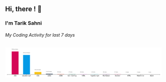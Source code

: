 ## Hi, there ! 👋
### I'm Tarik Sahni

###### My Coding Activity for last 7 days

<img src="https://github.com/tariksahni/tariksahni/blob/master/codeStats.svg" alt="My Coding Activity"/>


